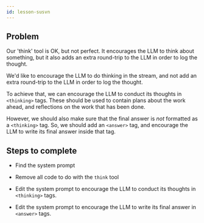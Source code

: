 ```yaml
---
id: lesson-susvn
---
```


## Problem

Our 'think' tool is OK, but not perfect. It encourages the LLM to think about something, but it also adds an extra round-trip to the LLM in order to log the thought.

We'd like to encourage the LLM to do thinking in the stream, and not add an extra round-trip to the LLM in order to log the thought.

To achieve that, we can encourage the LLM to conduct its thoughts in `<thinking>` tags. These should be used to contain plans about the work ahead, and reflections on the work that has been done.

However, we should also make sure that the final answer is _not_ formatted as a `<thinking>` tag. So, we should add an `<answer>` tag, and encourage the LLM to write its final answer inside that tag.

## Steps to complete

- Find the system prompt

- Remove all code to do with the `think` tool

- Edit the system prompt to encourage the LLM to conduct its thoughts in `<thinking>` tags.

- Edit the system prompt to encourage the LLM to write its final answer in `<answer>` tags.
